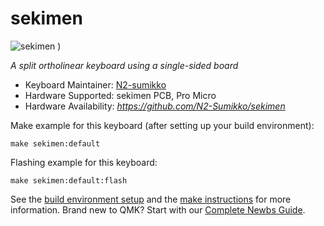 # sekimen

![sekimen](https://user-images.githubusercontent.com/54104281/99900616-f724ef00-2cf3-11eb-879d-2e4c56668689.jpg)
)

*A split ortholinear keyboard using a single-sided board*

* Keyboard Maintainer: [N2-sumikko](https://github.com/N2-Sumikko)
* Hardware Supported: sekimen PCB, Pro Micro
* Hardware Availability: *https://github.com/N2-Sumikko/sekimen*

Make example for this keyboard (after setting up your build environment):

    make sekimen:default

Flashing example for this keyboard:

    make sekimen:default:flash

See the [build environment setup](https://docs.qmk.fm/#/getting_started_build_tools) and the [make instructions](https://docs.qmk.fm/#/getting_started_make_guide) for more information. Brand new to QMK? Start with our [Complete Newbs Guide](https://docs.qmk.fm/#/newbs).
